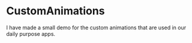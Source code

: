 # CustomAnimations
I have made a small demo for the custom animations that are used in our daily purpose apps.
